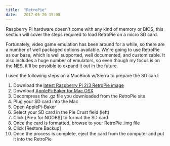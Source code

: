 ```yaml
---
title:  "RetroPie"
date:   2017-05-26 15:00
---
```


Raspberry Pi hardware doesn't come with any kind of memory or BIOS, this section will cover the steps required to load RetroPie on a micro SD card.

Fortunately, video game emulation has been around for a while, so there are a number of well packaged options available. We're going to use RetroPie as our base, which is well supported, well documented, and customizable. It also includes a huge number of emulators, so even though my focus is on the NES, it'll be possible to expand it out in the future.

I used the following steps on a MacBook w/Sierra to prepare the SD card:

1. Download the [latest Raspberry Pi 2/3 RetroPie image](https://retropie.org.uk/download/)
2. Download [ApplePi-Baker for Mac OSX](https://www.tweaking4all.com/software/macosx-software/macosx-apple-pi-baker/)
3. Decompress the .gz file you downloaded from the RetroPie site
4. Plug your SD card into the Mac
5. Open ApplePi-Baker
6. Select your SD card in the Pie Crust field (left)
7. Click [Prep for NOOBS] to format the SD card
8. Once the card is formatted, browse to your RetroPie .img file
9. Click [Restore Backup]
10. Once the process is complete, eject the card from the computer and put it into the RetroPie